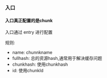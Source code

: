 ### 入口

#### 入口真正配置的是chunk

入口通过 entry 进行配置

规则: 

- name: chunnkname
- fullhash: 总的资源hash,通常用于解决缓存问题
- chunkhash: 使用chunkhash
- id: 使用chunkId 